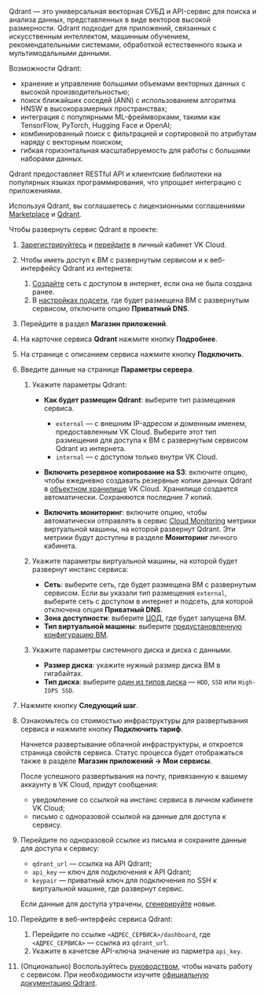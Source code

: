 Qdrant — это универсальная векторная СУБД и API-сервис для поиска и анализа данных, представленных в виде векторов высокой размерности. Qdrant подходит для приложений, связанных с искусственным интеллектом, машинным обучением, рекомендательными системами, обработкой естественного языка и мультимодальными данными.

Возможности Qdrant:

- хранение и управление большими объемами векторных данных с высокой производительностью;  
- поиск ближайших соседей (ANN) с использованием алгоритма HNSW в высокоразмерных пространствах;  
- интеграция с популярными ML-фреймворками, такими как TensorFlow, PyTorch, Hugging Face и OpenAI;  
- комбинированный поиск с фильтрацией и сортировкой по атрибутам наряду с векторным поиском;  
- гибкая горизонтальная масштабируемость для работы с большими наборами данных.  

Qdrant предоставляет RESTful API и клиентские библиотеки на популярных языках программирования, что упрощает интеграцию с приложениями.

Используя Qdrant, вы соглашаетесь с лицензионными соглашениями [Marketplace](/ru/intro/start/legal/marketplace) и [Qdrant](https://github.com/qdrant/qdrant/blob/master/LICENSE).

Чтобы развернуть сервис Qdrant в проекте:

1. [Зарегистрируйтесь](/ru/intro/start/account-registration) и [перейдите](https://msk.cloud.vk.com/app/) в личный кабинет VK Cloud.
1. Чтобы иметь доступ к ВМ с развернутым сервисом и к веб-интерфейсу Qdrant из интернета:

    1. [Создайте](/ru/networks/vnet/service-management/net#sozdanie_seti) сеть с доступом в интернет, если она не была создана ранее.
    1. В [настройках подсети](/ru/networks/vnet/service-management/net#redaktirovanie_podseti), где будет размещена ВМ с развернутым сервисом, отключите опцию **Приватный DNS**.

1. Перейдите в раздел **Магазин приложений**.
1. На карточке сервиса **Qdrant** нажмите кнопку **Подробнее**.
1. На странице с описанием сервиса нажмите кнопку **Подключить**.
1. Введите данные на странице **Параметры сервера**.
    1. Укажите параметры Qdrant:

        - **Как будет размещен Qdrant**: выберите тип размещения сервиса.

            - `external` — с внешним IP-адресом и доменным именем, предоставленным VK Cloud. Выберите этот тип размещения для доступа к ВМ с развернутым сервисом Qdrant из интернета.
            - `internal` — с доступом только внутри VK Cloud.

        - **Включить резервное копирование на S3**: включите опцию, чтобы ежедневно создавать резервные копии данных Qdrant в [объектном хранилище](/ru/storage/s3/concepts/about) VK Cloud. Хранилище создается автоматически. Сохраняются последние 7 копий.

        - **Включить мониторинг**: включите опцию, чтобы автоматически отправлять в сервис [Cloud Monitoring](/ru/monitoring-services/monitoring) метрики виртуальной машины, на которой развернут Qdrant. Эти метрики будут доступны в разделе **Мониторинг** личного кабинета.

    1. Укажите параметры виртуальной машины, на которой будет развернут инстанс сервиса:

        - **Сеть**: выберите сеть, где будет размещена ВМ с развернутым сервисом. Если вы указали тип размещения `external`, выберите сеть с доступом в интернет и подсеть, для которой отключена опция **Приватный DNS**.
        - **Зона доступности**: выберите [ЦОД](/ru/intro/start/concepts/architecture#az), где будет запущена ВМ.
        - **Тип виртуальной машины**: выберите [предустановленную конфигурацию ВМ](/ru/computing/iaas/concepts/about#flavors).

    1. Укажите параметры системного диска и диска с данными.

        - **Размер диска**: укажите нужный размер диска ВМ в гигабайтах.
        - **Тип диска**: выберите [один из типов диска](/ru/computing/iaas/concepts/about#diski) — `HDD`, `SSD` или `High-IOPS SSD`.

1. Нажмите кнопку **Следующий шаг**.
1. Ознакомьтесь со стоимостью инфраструктуры для развертывания сервиса и нажмите кнопку **Подключить тариф**.

    Начнется развертывание облачной инфраструктуры, и откроется страница свойств сервиса. Статус процесса будет отображаться также в разделе **Магазин приложений → Мои сервисы**.

    После успешного развертывания на почту, привязанную к вашему аккаунту в VK Cloud, придут сообщения:

    - уведомление со ссылкой на инстанс сервиса в личном кабинете VK Cloud;
    - письмо с одноразовой ссылкой на данные для доступа к сервису.

1. Перейдите по одноразовой ссылке из письма и сохраните данные для доступа к сервису:

    - `qdrant_url` — ссылка на API Qdrant;
    - `api_key` — ключ для подключения к API Qdrant;
    - `keypair` — приватный ключ для подключения по SSH к виртуальной машине, где развернут сервис.

   <info>

   Если данные для доступа утрачены, [сгенерируйте](../../service-management/pr-instance-manage#update_access) новые.

   </info>

1. Перейдите в веб-интерфейс сервиса Qdrant:

    1. Перейдите по ссылке `<АДРЕС_СЕРВИСА>/dashboard`, где `<АДРЕС_СЕРВИСА>` — ссылка из `qdrant_url`.
    1. Укажите в качетсве API-ключа значение из парметра `api_key`.

2. (Опционально) Воспользуйтесь [руководством](https://qdrant.tech/documentation/interfaces), чтобы начать работу с сервисом. При необходимости изучите [официальную документацию Qdrant](https://qdrant.tech/documentation).
